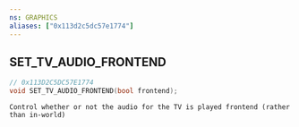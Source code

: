 ```yaml
---
ns: GRAPHICS
aliases: ["0x113d2c5dc57e1774"]
---
```

## SET_TV_AUDIO_FRONTEND

```c
// 0x113D2C5DC57E1774
void SET_TV_AUDIO_FRONTEND(bool frontend);
```

```
Control whether or not the audio for the TV is played frontend (rather than in-world)
```
